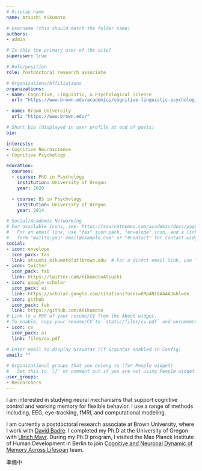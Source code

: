 ```yaml
---
# Display name
name: Atsushi Kikumoto

# Username (this should match the folder name)
authors:
- admin

# Is this the primary user of the site?
superuser: true

# Role/position
role: Postdoctoral research associate

# Organizations/Affiliations
organizations:
- name: Cognitive, Linguistic, & Psychological Science
  url: "https://www.brown.edu/academics/cognitive-linguistic-psychological-sciences/home"

- name: Brown University
  url: "https://www.brown.edu/"

# Short bio (displayed in user profile at end of posts)
bio:

interests:
- Cognitive Neuroscience
- Cognitive Psychology

education:
  courses:
  - course: PhD in Psychology
    institution: University of Oregon
    year: 2020

  - course: BS in Psychology
    institution: University of Oregon
    year: 2014

# Social/Academic Networking
# For available icons, see: https://sourcethemes.com/academic/docs/page-builder/#icons
#   For an email link, use "fas" icon pack, "envelope" icon, and a link in the
#   form "mailto:your-email@example.com" or "#contact" for contact widget.
social:
- icon: envelope
  icon_pack: fas
  link: atsushi_kikumoto[at]brown.edu  # For a direct email link, use "atsushi_kikumoto@brown.edu".
- icon: twitter
  icon_pack: fab
  link: https://twitter.com/KikumotoAtsushi
- icon: google-scholar
  icon_pack: ai
  link: https://scholar.google.com/citations?user=KMp4Ni8AAAAJ&hl=en
- icon: github
  icon_pack: fab
  link: https://github.com/AKikumoto
# Link to a PDF of your resume/CV from the About widget.
# To enable, copy your resume/CV to `static/files/cv.pdf` and uncomment the lines below.
- icon: cv
  icon_pack: ai
  link: files/cv.pdf

# Enter email to display Gravatar (if Gravatar enabled in Config)
email: ""

# Organizational groups that you belong to (for People widget)
#   Set this to `[]` or comment out if you are not using People widget.
user_groups:
- Researchers
---
```


I am interested in studying neural mechanisms that support cognitive control and working memory for flexible behavior. I use a range of methods including, EEG, eye-tracking, fMRI, and computational modeling.

I am currently a postdoctoral research associate at Brown University, where I work with [David Badre](https://sites.brown.edu/badrelab/). I completed my Ph.D at the University of Oregon with [Ulrich Mayr](https://blogs.uoregon.edu/cognitivedynamics/home/). During my Ph.D program, I visited the Max Planck Institute of Human Development in Berlin to join [Cognitive and Neuronal Dynamic of Memory Across Lifespan](https://www.mpib-berlin.mpg.de/research/research-centers/lip/projects/concluded/conmem) team.

準備中
